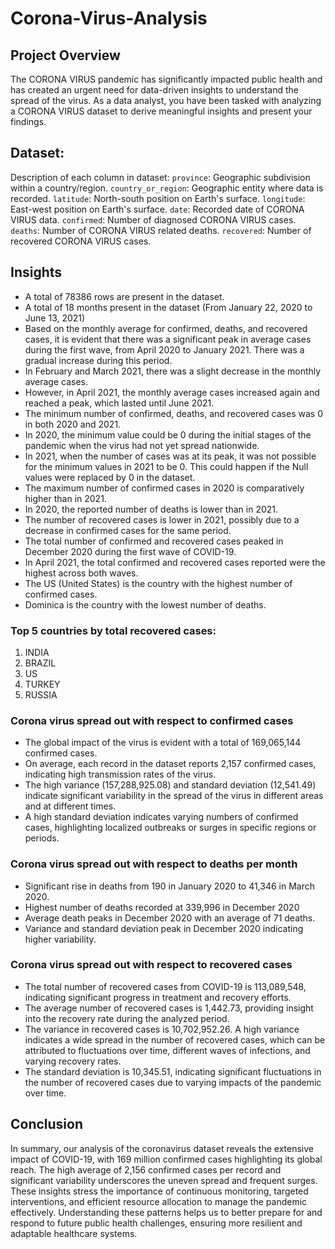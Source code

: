 # Corona-Virus-Analysis

## Project Overview
The CORONA VIRUS pandemic has significantly impacted public health and has created an urgent need for data-driven insights to understand the spread of the virus. As a data analyst, you have been tasked with analyzing a CORONA VIRUS dataset to derive meaningful insights and present your findings.

## Dataset:
Description of each column in dataset:
`province`: Geographic subdivision within a country/region.
`country_or_region`: Geographic entity where data is recorded.
`latitude`: North-south position on Earth's surface.
`longitude`: East-west position on Earth's surface.
`date`: Recorded date of CORONA VIRUS data.
`confirmed`: Number of diagnosed CORONA VIRUS cases.
`deaths`: Number of CORONA VIRUS related deaths.
`recovered`: Number of recovered CORONA VIRUS cases.

## Insights
- A total of 78386 rows are present in the dataset.
- A total of 18 months present in the dataset (From January 22, 2020 to June 13, 2021)
- Based on the monthly average for confirmed, deaths, and recovered cases, it is evident that there was a significant peak in average cases during the first wave, from April 2020 to January 2021. There was a gradual increase during this period. 
- In February and March 2021, there was a slight decrease in the monthly average cases. 
- However, in April 2021, the monthly average cases increased again and reached a peak, which lasted until June 2021.
- The minimum number of confirmed, deaths, and recovered cases was 0 in both 2020 and 2021.
- In 2020, the minimum value could be 0 during the initial stages of the pandemic when the virus had not yet spread nationwide.
- In 2021, when the number of cases was at its peak, it was not possible for the minimum values in 2021 to be 0. This could happen if the Null values were replaced by 0 in the dataset.
- The maximum number of confirmed cases in 2020 is comparatively higher than in 2021. 
- In 2020, the reported number of deaths is lower than in 2021.
- The number of recovered cases is lower in 2021, possibly due to a decrease in confirmed cases for the same period.
- The total number of confirmed and recovered cases peaked in December 2020 during the first wave of COVID-19.
- In April 2021, the total confirmed and recovered cases reported were the highest across both waves.
- The US (United States) is the country with the highest number of confirmed cases.
- Dominica is the country with the lowest number of deaths.

### Top 5 countries by total recovered cases:
1. INDIA
2. BRAZIL
3. US
4. TURKEY
5. RUSSIA

### Corona virus spread out with respect to confirmed cases
- The global impact of the virus is evident with a total of 169,065,144 confirmed cases. 
- On average, each record in the dataset reports 2,157 confirmed cases, indicating high transmission rates of the virus.
- The high variance (157,288,925.08) and standard deviation (12,541.49) indicate significant variability in the spread of the virus in different areas and at different times.
- A high standard deviation indicates varying numbers of confirmed cases, highlighting localized outbreaks or surges in specific regions or periods.

### Corona virus spread out with respect to deaths per month
- Significant rise in deaths from 190 in January 2020 to 41,346 in March 2020.
- Highest number of deaths recorded at 339,996 in December 2020
- Average death peaks in December 2020 with an average of 71 deaths.
- Variance and standard deviation peak in December 2020 indicating higher variability.

### Corona virus spread out with respect to recovered cases
- The total number of recovered cases from COVID-19 is 113,089,548, indicating significant progress in treatment and recovery efforts. 
- The average number of recovered cases is 1,442.73, providing insight into the recovery rate during the analyzed period.
- The variance in recovered cases is 10,702,952.26. A high variance indicates a wide spread in the number of recovered cases, which can be attributed to fluctuations over time, different waves of infections, and varying recovery rates.
- The standard deviation is 10,345.51, indicating significant fluctuations in the number of recovered cases due to varying impacts of the pandemic over time. 

## Conclusion
In summary, our analysis of the coronavirus dataset reveals the extensive impact of COVID-19, with 169 million confirmed cases highlighting its global reach. The high average of 2,156 confirmed cases per record and significant variability underscores the uneven spread and frequent surges. These insights stress the importance of continuous monitoring, targeted interventions, and efficient resource allocation to manage the pandemic effectively. Understanding these patterns helps us to better prepare for and respond to future public health challenges, ensuring more resilient and adaptable healthcare systems.










